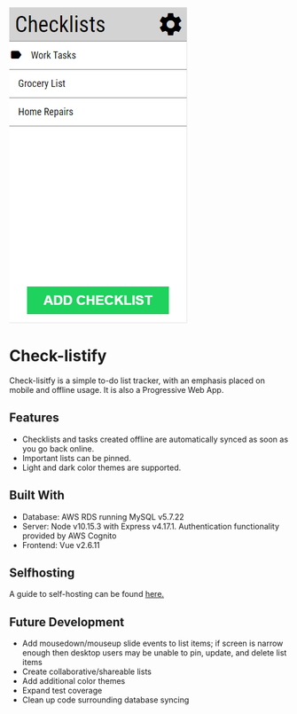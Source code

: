 ![Image of Check-listify Landing Page](./client/src/assets/landing_page_light.png)

# Check-listify
Check-lisitfy is a simple to-do list tracker, with an emphasis placed on mobile and offline usage. It is also a Progressive Web App.

## Features

* Checklists and tasks created offline are automatically synced as soon as you go back online.
* Important lists can be pinned.
* Light and dark color themes are supported.

## Built With
* Database: AWS RDS running MySQL v5.7.22
* Server: Node v10.15.3 with Express v4.17.1. Authentication functionality provided by AWS Cognito
* Frontend: Vue v2.6.11


## Selfhosting
A guide to self-hosting can be found [here.](https://github.com/blake-buck/check-listify/wiki/Self-Hosting-Guide)

## Future Development

* Add mousedown/mouseup slide events to list items; if screen is narrow enough then desktop users may be unable to pin, update, and delete list items
* Create collaborative/shareable lists
* Add additional color themes
* Expand test coverage
* Clean up code surrounding database syncing
